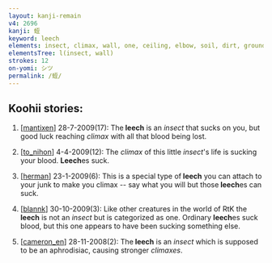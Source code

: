 ```yaml
---
layout: kanji-remain
v4: 2696
kanji: 蛭
keyword: leech
elements: insect, climax, wall, one, ceiling, elbow, soil, dirt, ground
elementsTree: l(insect, wall)
strokes: 12
on-yomi: シツ
permalink: /蛭/
---
```


## Koohii stories: 

1) [<a href="http://kanji.koohii.com/profile/mantixen">mantixen</a>] 28-7-2009(17): The<strong> leech</strong> is an <em>insect</em> that sucks on you, but good luck reaching <em>climax</em> with all that blood being lost.

2) [<a href="http://kanji.koohii.com/profile/to_nihon">to_nihon</a>] 4-4-2009(12): The <em>climax</em> of this little <em>insect</em>&#039;s life is sucking your blood. <strong>Leech</strong>es suck.

3) [<a href="http://kanji.koohii.com/profile/herman">herman</a>] 23-1-2009(6): This is a special type of<strong> leech</strong> you can attach to your junk to make you climax -- say what you will but those<strong> leech</strong>es can suck.

4) [<a href="http://kanji.koohii.com/profile/blannk">blannk</a>] 30-10-2009(3): Like other creatures in the world of RtK the<strong> leech</strong> is not an <em>insect</em> but is categorized as one. Ordinary <strong>leech</strong>es suck blood, but this one appears to have been sucking something else.

5) [<a href="http://kanji.koohii.com/profile/cameron_en">cameron_en</a>] 28-11-2008(2): The<strong> leech</strong> is an <em>insect</em> which is supposed to be an aphrodisiac, causing stronger <em>climaxes</em>.

